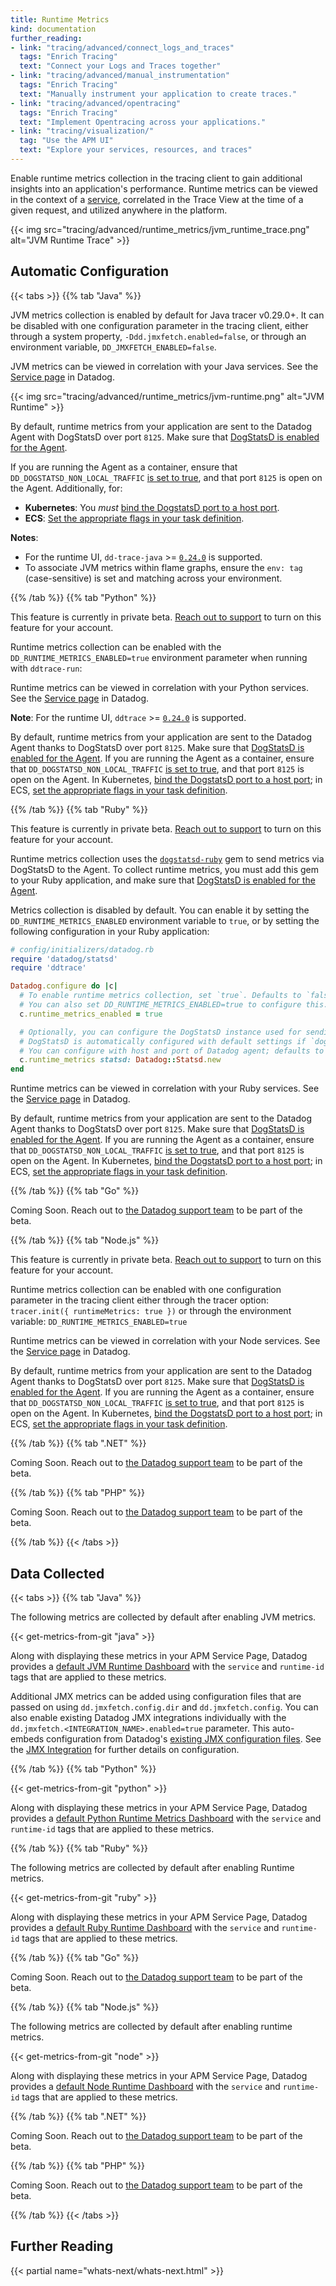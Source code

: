 ```yaml
---
title: Runtime Metrics
kind: documentation
further_reading:
- link: "tracing/advanced/connect_logs_and_traces"
  tags: "Enrich Tracing"
  text: "Connect your Logs and Traces together"
- link: "tracing/advanced/manual_instrumentation"
  tags: "Enrich Tracing"
  text: "Manually instrument your application to create traces."
- link: "tracing/advanced/opentracing"
  tags: "Enrich Tracing"
  text: "Implement Opentracing across your applications."
- link: "tracing/visualization/"
  tag: "Use the APM UI"
  text: "Explore your services, resources, and traces"
---
```


Enable runtime metrics collection in the tracing client to gain additional insights into an application's performance. Runtime metrics can be viewed in the context of a [service][1], correlated in the Trace View at the time of a given request, and utilized anywhere in the platform.

{{< img src="tracing/advanced/runtime_metrics/jvm_runtime_trace.png" alt="JVM Runtime Trace" >}}

## Automatic Configuration

{{< tabs >}}
{{% tab "Java" %}}

JVM metrics collection is enabled by default for Java tracer v0.29.0+. It can be disabled with one configuration parameter in the tracing client, either through a system property, `-Ddd.jmxfetch.enabled=false`, or through an environment variable, `DD_JMXFETCH_ENABLED=false`.

JVM metrics can be viewed in correlation with your Java services. See the [Service page][1] in Datadog.

{{< img src="tracing/advanced/runtime_metrics/jvm-runtime.png" alt="JVM Runtime"  >}}

By default, runtime metrics from your application are sent to the Datadog Agent with DogStatsD over port `8125`. Make sure that [DogStatsD is enabled for the Agent][2].

If you are running the Agent as a container, ensure that `DD_DOGSTATSD_NON_LOCAL_TRAFFIC` [is set to true][3], and that port `8125` is open on the Agent. Additionally, for:

* **Kubernetes**: You *must* [bind the DogstatsD port to a host port][4].
* **ECS**: [Set the appropriate flags in your task definition][5].

**Notes**:

* For the runtime UI, `dd-trace-java` >= [`0.24.0`][6] is supported.
* To associate JVM metrics within flame graphs, ensure the `env: tag` (case-sensitive) is set and matching across your environment.

[1]: https://app.datadoghq.com/apm/services
[2]: /developers/dogstatsd/#setup
[3]: /agent/docker/#dogstatsd-custom-metrics
[4]: /agent/kubernetes/dogstatsd/#bind-the-dogstatsd-port-to-a-host-port
[5]: /integrations/amazon_ecs/?tab=python#create-an-ecs-task
[6]: https://github.com/DataDog/dd-trace-java/releases/tag/v0.24.0
{{% /tab %}}
{{% tab "Python" %}}

<div class="alert alert-warning">
This feature is currently in private beta. <a href="https://docs.datadoghq.com/help/">Reach out to support</a> to turn on this feature for your account.
</div>

Runtime metrics collection can be enabled with the `DD_RUNTIME_METRICS_ENABLED=true` environment parameter when running with `ddtrace-run`:

Runtime metrics can be viewed in correlation with your Python services. See the [Service page][1] in Datadog.

**Note**: For the runtime UI, `ddtrace` >= [`0.24.0`][2] is supported.

By default, runtime metrics from your application are sent to the Datadog Agent thanks to DogStatsD over port `8125`. Make sure that [DogStatsD is enabled for the Agent][3].
If you are running the Agent as a container, ensure that `DD_DOGSTATSD_NON_LOCAL_TRAFFIC` [is set to true][4], and that port `8125` is open on the Agent.
In Kubernetes, [bind the DogstatsD port to a host port][5]; in ECS, [set the appropriate flags in your task definition][6].


[1]: https://app.datadoghq.com/apm/services
[2]: https://github.com/DataDog/dd-trace-py/releases/tag/v0.24.0
[3]: /developers/metrics/dogstatsd_metrics_submission/#setup
[4]: /agent/docker/#dogstatsd-custom-metrics
[5]: /agent/kubernetes/dogstatsd/#bind-the-dogstatsd-port-to-a-host-port
[6]: /integrations/amazon_ecs/?tab=python#create-an-ecs-task
{{% /tab %}}
{{% tab "Ruby" %}}

<div class="alert alert-warning">
This feature is currently in private beta. <a href="https://docs.datadoghq.com/help/">Reach out to support</a> to turn on this feature for your account.
</div>

Runtime metrics collection uses the [`dogstatsd-ruby`][1] gem to send metrics via DogStatsD to the Agent. To collect runtime metrics, you must add this gem to your Ruby application, and make sure that [DogStatsD is enabled for the Agent][2].

Metrics collection is disabled by default. You can enable it by setting the `DD_RUNTIME_METRICS_ENABLED` environment variable to `true`, or by setting the following configuration in your Ruby application:

```ruby
# config/initializers/datadog.rb
require 'datadog/statsd'
require 'ddtrace'

Datadog.configure do |c|
  # To enable runtime metrics collection, set `true`. Defaults to `false`
  # You can also set DD_RUNTIME_METRICS_ENABLED=true to configure this.
  c.runtime_metrics_enabled = true

  # Optionally, you can configure the DogStatsD instance used for sending runtime metrics.
  # DogStatsD is automatically configured with default settings if `dogstatsd-ruby` is available.
  # You can configure with host and port of Datadog agent; defaults to 'localhost:8125'.
  c.runtime_metrics statsd: Datadog::Statsd.new
end
```

Runtime metrics can be viewed in correlation with your Ruby services. See the [Service page][3] in Datadog.

By default, runtime metrics from your application are sent to the Datadog Agent thanks to DogStatsD over port `8125`. Make sure that [DogStatsD is enabled for the Agent][2].
If you are running the Agent as a container, ensure that `DD_DOGSTATSD_NON_LOCAL_TRAFFIC` [is set to true][4], and that port `8125` is open on the Agent.
In Kubernetes, [bind the DogstatsD port to a host port][5]; in ECS, [set the appropriate flags in your task definition][6].


[1]: https://rubygems.org/gems/dogstatsd-ruby
[2]: /developers/metrics/dogstatsd_metrics_submission/#setup
[3]: https://app.datadoghq.com/apm/service
[4]: /agent/docker/#dogstatsd-custom-metrics
[5]: /agent/kubernetes/dogstatsd/#bind-the-dogstatsd-port-to-a-host-port
[6]: /integrations/amazon_ecs/?tab=python#create-an-ecs-task
{{% /tab %}}
{{% tab "Go" %}}

Coming Soon. Reach out to [the Datadog support team][1] to be part of the beta.


[1]: /help
{{% /tab %}}
{{% tab "Node.js" %}}

<div class="alert alert-warning">
This feature is currently in private beta. <a href="https://docs.datadoghq.com/help/">Reach out to support</a> to turn on this feature for your account.
</div>

Runtime metrics collection can be enabled with one configuration parameter in the tracing client either through the tracer option: `tracer.init({ runtimeMetrics: true })` or through the environment variable: `DD_RUNTIME_METRICS_ENABLED=true`

Runtime metrics can be viewed in correlation with your Node services. See the [Service page][1] in Datadog.

By default, runtime metrics from your application are sent to the Datadog Agent thanks to DogStatsD over port `8125`. Make sure that [DogStatsD is enabled for the Agent][2].
If you are running the Agent as a container, ensure that `DD_DOGSTATSD_NON_LOCAL_TRAFFIC` [is set to true][3], and that port `8125` is open on the Agent.
In Kubernetes, [bind the DogstatsD port to a host port][4]; in ECS, [set the appropriate flags in your task definition][5].


[1]: https://app.datadoghq.com/apm/services
[2]: /developers/metrics/dogstatsd_metrics_submission/#setup
[3]: /agent/docker/#dogstatsd-custom-metrics
[4]: /agent/kubernetes/dogstatsd/#bind-the-dogstatsd-port-to-a-host-port
[5]: /integrations/amazon_ecs/?tab=python#create-an-ecs-task
{{% /tab %}}
{{% tab ".NET" %}}

Coming Soon. Reach out to [the Datadog support team][1] to be part of the beta.


[1]: /help
{{% /tab %}}
{{% tab "PHP" %}}

Coming Soon. Reach out to [the Datadog support team][1] to be part of the beta.


[1]: /help
{{% /tab %}}
{{< /tabs >}}

## Data Collected

{{< tabs >}}
{{% tab "Java" %}}

The following metrics are collected by default after enabling JVM metrics.

{{< get-metrics-from-git "java" >}}

Along with displaying these metrics in your APM Service Page, Datadog provides a [default JVM Runtime Dashboard][1] with the `service` and `runtime-id` tags that are applied to these metrics.

Additional JMX metrics can be added using configuration files that are passed on using `dd.jmxfetch.config.dir` and `dd.jmxfetch.config`. You can also enable existing Datadog JMX integrations individually with the `dd.jmxfetch.<INTEGRATION_NAME>.enabled=true` parameter. This auto-embeds configuration from Datadog's [existing JMX configuration files][2]. See the [JMX Integration][3] for further details on configuration.

[1]: https://app.datadoghq.com/dash/integration/256/jvm-runtime-metrics
[2]: https://github.com/DataDog/integrations-core/search?q=jmx_metrics&unscoped_q=jmx_metrics
[3]: /integrations/java/#configuration
{{% /tab %}}
{{% tab "Python" %}}

{{< get-metrics-from-git "python" >}}

Along with displaying these metrics in your APM Service Page, Datadog provides a [default Python Runtime Metrics Dashboard][1] with the `service` and `runtime-id` tags that are applied to these metrics.

[1]: https://app.datadoghq.com/dash/integration/30267/python-runtime-metrics
{{% /tab %}}
{{% tab "Ruby" %}}

The following metrics are collected by default after enabling Runtime metrics.

{{< get-metrics-from-git "ruby" >}}

Along with displaying these metrics in your APM Service Page, Datadog provides a [default Ruby Runtime Dashboard][1] with the `service` and `runtime-id` tags that are applied to these metrics.


[1]: https://app.datadoghq.com/dash/integration/30268/ruby-runtime-metrics
{{% /tab %}}
{{% tab "Go" %}}

Coming Soon. Reach out to [the Datadog support team][1] to be part of the beta.


[1]: /help
{{% /tab %}}
{{% tab "Node.js" %}}

The following metrics are collected by default after enabling runtime metrics.

{{< get-metrics-from-git "node" >}}

Along with displaying these metrics in your APM Service Page, Datadog provides a [default Node Runtime Dashboard][1] with the `service` and `runtime-id` tags that are applied to these metrics.

[1]: https://app.datadoghq.com/dash/integration/30269/node-runtime-metrics
{{% /tab %}}
{{% tab ".NET" %}}

Coming Soon. Reach out to [the Datadog support team][1] to be part of the beta.


[1]: /help
{{% /tab %}}
{{% tab "PHP" %}}

Coming Soon. Reach out to [the Datadog support team][1] to be part of the beta.


[1]: /help
{{% /tab %}}
{{< /tabs >}}

## Further Reading

{{< partial name="whats-next/whats-next.html" >}}

[1]: /tracing/visualization/#services
